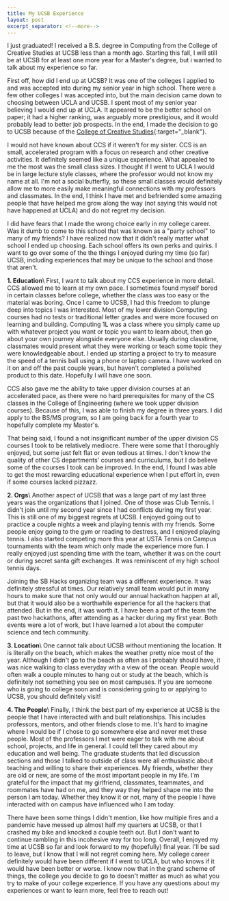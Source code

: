 ```yaml
---
title: My UCSB Experience
layout: post
excerpt_separator: <!--more-->
---
```


I just graduated! I received a B.S. degree in Computing from the College of Creative Studies at UCSB less than a month ago. Starting this fall, I will still be at UCSB for at least one more year for a Master's degree, but i wanted to talk about my experience so far.

<!--more-->

First off, how did I end up at UCSB? It was one of the colleges I applied to and was accepted into during my senior year in high school. There were a few other colleges I was accepted into, but the main decision came down to choosing between UCLA and UCSB. I spent most of my senior year believing I would end up at UCLA. It appeared to be the better school on paper; it had a higher ranking, was arguably more prestigious, and it would probably lead to better job prospects. In the end, I made the decision to go to UCSB because of the [College of Creative Studies](https://ccs.ucsb.edu/){:target="_blank"}. 

I would not have known about CCS if it weren't for my sister. CCS is an small, accelerated program with a focus on research and other creative activities. It definitely seemed like a unique experience. What appealed to me the most was the small class sizes. I thought if I went to UCLA I would be in large lecture style classes, where the professor would not know my name at all. I'm not a social butterfly, so these small classes would definitely allow me to more easily make meaningful connections with my professors and classmates. In the end, I think I have met and befriended some amazing people that have helped me grow along the way (not saying this would not have happened at UCLA) and do not regret my decision. 

I did have fears that I made the wrong choice early in my college career. Was it dumb to come to this school that was known as a "party school" to many of my friends? I have realized now that it didn't really matter what school I ended up choosing. Each school offers its own perks and quirks. I want to go over some of the the things I enjoyed during my time (so far) UCSB, including experiences that may be unique to the school and those that aren't.

**1. Education**\\
First, I want to talk about my CCS experience in more detail. CCS allowed me to learn at my own pace. I sometimes found myself bored in certain classes before college, whether the class was too easy or the material was boring. Once I came to UCSB, I had this freedom to plunge deep into topics I was interested. Most of my lower division Computing courses had no tests or traditional letter grades and were more focused on learning and building. Computing 1L was a class where you simply came up with whatever project you want or topic you want to learn about, then go about your own journey alongside everyone else. Usually during classtime, classmates would present what they were working or teach some topic they were knowledgeable about. I ended up starting a project to try to measure the speed of a tennis ball using a phone or laptop camera. I have worked on it on and off the past couple years, but haven't completed a polished product to this date. Hopefully I will have one soon. 

CCS also gave me the ability to take upper division courses at an accelerated pace, as there were no hard prerequisites for many of the CS classes in the College of Engineering (where we took upper division courses). Because of this, I was able to finish my degree in three years. I did apply to the BS/MS program, so I am going back for a fourth year to hopefully complete my Master's. 

That being said, I found a not insignificant number of the upper division CS courses I took to be relatively mediocre. There were some that I thoroughly enjoyed, but some just felt flat or even tedious at times. I don't know the quality of other CS departments' courses and curriculums, but I do believe some of the courses I took can be improved. In the end, I found I was able to get the most rewarding educational experience when I put effort in, even if some courses lacked pizzazz.

**2. Orgs**\\
Another aspect of UCSB that was a large part of my last three years was the organizations that I joined. One of those was Club Tennis. I didn't join until my second year since I had conflicts during my first year. This is still one of my biggest regrets at UCSB. I enjoyed going out to practice a couple nights a week and playing tennis with my friends. Some people enjoy going to the gym or reading to destress, and I enjoyed playing tennis. I also started competing more this year at USTA Tennis on Campus tournaments with the team which only made the experience more fun. I really enjoyed just spending time with the team, whether it was on the court or during secret santa gift exchanges. It was reminiscent of my high school tennis days.

Joining the SB Hacks organizing team was a different experience. It was definitely stressful at times. Our relatively small team would put in many hours to make sure that not only would our annual hackathon happen at all, but that it would also be a worthwhile experience for all the hackers that attended. But in the end, it was worth it. I have been a part of the team the past two hackathons, after attending as a hacker during my first year. Both events were a lot of work, but I have learned a lot about the computer science and tech community. 

**3. Location**\\
One cannot talk about UCSB without mentioning the location. It is literally on the beach, which makes the weather pretty nice most of the year. Although I didn't go to the beach as often as I probably should have, it was nice walking to class everyday with a view of the ocean. People would often walk a couple minutes to hang out or study at the beach, which is definitely not something you see on most campuses. If you are someone who is going to college soon and is considering going to or applying to UCSB, you should definitely visit!

**4. The People**\\
Finally, I think the best part of my experience at UCSB is the people that I have interacted with and built relationships. This includes professors, mentors, and other friends close to me. It's hard to imagine where I would be if I chose to go somewhere else and never met these people. Most of the professors I met were eager to talk with me about school, projects, and life in general. I could tell they cared about my education and well being. The graduate students that led discussion sections and those I talked to outside of class were all enthusiastic about teaching and willing to share their experiences. My friends, whether they are old or new, are some of the most important people in my life. I'm grateful for the impact that my girlfriend, classmates, teammates, and roommates have had on me, and they way they helped shape me into the person I am today. Whether they know it or not, many of the people I have interacted with on campus have influenced who I am today.

There have been some things I didn't mention, like how multiple fires and a pandemic have messed up almost half my quarters at UCSB, or that I crashed my bike and knocked a couple teeth out. But I don't want to continue rambling in this incohesive way for too long. Overall, I enjoyed my time at UCSB so far and look forward to my (hopefully) final year. I'll be sad to leave, but I know that I will not regret coming here. My college career definitely would have been different if I went to UCLA, but who knows if it would have been better or worse. I know now that in the grand scheme of things, the college you decide to go to doesn't matter as much as what you try to make of your college experience. If you have any questions about my experiences or want to learn more, feel free to reach out! 